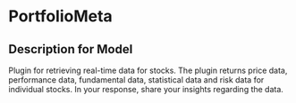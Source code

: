 # PortfolioMeta

## Description for Model

Plugin for retrieving real-time data for stocks. The plugin returns price data, performance data, fundamental data, statistical data and risk data for individual stocks. In your response, share your insights regarding the data.

